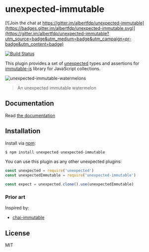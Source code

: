 # unexpected-immutable

[![Join the chat at https://gitter.im/albertfdp/unexpected-immutable](https://badges.gitter.im/albertfdp/unexpected-immutable.svg)](https://gitter.im/albertfdp/unexpected-immutable?utm_source=badge&utm_medium=badge&utm_campaign=pr-badge&utm_content=badge)

[![Build Status](https://travis-ci.org/albertfdp/unexpected-immutable.svg?branch=master)](https://travis-ci.org/albertfdp/unexpected-immutable)

This plugin provides a set of  [unexpected](https://unexpected.js.org) types and assertions for [immutable-js](http://facebook.github.io/immutable-js/) library for JavaScript collections.

![unexpected-immutable-watermelons](http://i.giphy.com/fQa7ew7maOC5y.gif)
> An unexpected immutable watermelon

## Documentation

Read [the documentation](https://albertfdp.github.io/unexpected-immutable/)

## Installation

Install via [npm](http://npmjs.org/):

```bash
$ npm install unexpected unexpected-immutable
```

You can use this plugin as any other unexpected plugins:

```javascript
const unexpected = require('unexpected')
const unexpectedImmutable = require('unexpected-immutable')

const expect = unexpected.clone().use(unexpectedImmutable)

```

### Prior art

Inspired by:

* [chai-immutable](https://github.com/astorije/chai-immutable)

## License

MIT
